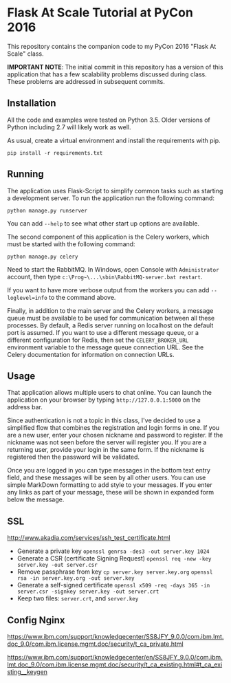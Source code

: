 # Flask At Scale Tutorial at PyCon 2016

This repository contains the companion code to my PyCon 2016 "Flask At Scale"
class.

**IMPORTANT NOTE**: The initial commit in this repository has a version of
this application that has a few scalability problems discussed during class.
These problems are addressed in subsequent commits.

## Installation

All the code and examples were tested on Python 3.5. Older versions of Python
including 2.7 will likely work as well.

As usual, create a virtual environment and install the requirements with pip.

    pip install -r requirements.txt

## Running

The application uses Flask-Script to simplify common tasks such as starting
a development server. To run the application run the following command:

    python manage.py runserver

You can add `--help` to see what other start up options are available.

The second component of this application is the Celery workers, which must be
started with the following command:

    python manage.py celery

Need to start the RabbitMQ. In Windows, open Console with `Administrator` account, then type
`c:\Prog~\...\sbin\RabbitMQ-server.bat restart`.

If you want to have more verbose output from the workers you can add
`--loglevel=info` to the command above.

Finally, in addition to the main server and the Celery workers, a message queue
must be available to be used for communication between all these processes. By
default, a Redis server running on localhost on the default port is assumed. If
you want to use a different message queue, or a different configuration for
Redis, then set the `CELERY_BROKER_URL` environment variable to the message
queue connection URL. See the Celery documentation for information on
connection URLs.

##  Usage

That application allows multiple users to chat online. You can launch the
application on your browser by typing `http://127.0.0.1:5000` on the address
bar.

Since authentication is not a topic in this class, I've decided to use a
simplified flow that combines the registration and login forms in one. If you
are a new user, enter your chosen nickname and password to register. If the
nickname was not seen before the server will register you. If you are a
returning user, provide your login in the same form. If the nickname is
registered then the password will be validated.

Once you are logged in you can type messages in the bottom text entry field,
and these messages will be seen by all other users. You can use simple
MarkDown formatting to add style to your messages. If you enter any links as
part of your message, these will be shown in expanded form below the message.


## SSL

http://www.akadia.com/services/ssh_test_certificate.html

* Generate a private key
  `openssl genrsa -des3 -out server.key 1024`
* Generate a CSR (certificate Signing Request)
  `openssl req -new -key server.key -out server.csr`
* Remove passphrase from key
  `cp server.key server.key.org`
  `openssl rsa -in server.key.org -out server.key`
* Generate a self-signed certificate
  `openssl x509 -req -days 365 -in server.csr -signkey server.key -out server.crt`
* Keep two files: `server.crt`, and `server.key`

## Config Nginx


https://www.ibm.com/support/knowledgecenter/SS8JFY_9.0.0/com.ibm.lmt.doc_9.0/com.ibm.license.mgmt.doc/security/t_ca_private.html

https://www.ibm.com/support/knowledgecenter/en/SS8JFY_9.0.0/com.ibm.lmt.doc_9.0/com.ibm.license.mgmt.doc/security/t_ca_existing.html#t_ca_existing__keygen

